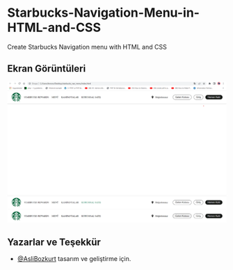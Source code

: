 # Starbucks-Navigation-Menu-in-HTML-and-CSS
Create Starbucks Navigation menu with HTML and CSS

## Ekran Görüntüleri

![Uygulama Ekran Görüntüsü 1](https://github.com/AsliBozkurt/Starbucks-Navigation-Menu-in-HTML-and-CSS/blob/main/starbucks_nav_menu1.png)
![Uygulama Ekran Görüntüsü 2](https://github.com/AsliBozkurt/Starbucks-Navigation-Menu-in-HTML-and-CSS/blob/main/starbucks_nav_menu2.png)
![Uygulama Ekran Görüntüsü 3](https://github.com/AsliBozkurt/Starbucks-Navigation-Menu-in-HTML-and-CSS/blob/main/starbucks_nav_menu3.png)

## Yazarlar ve Teşekkür

- [@AsliBozkurt](https://github.com/AsliBozkurt) tasarım ve geliştirme için.

